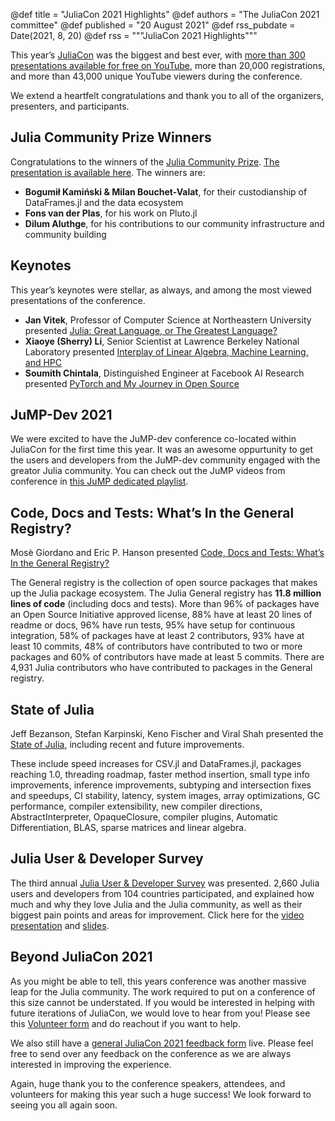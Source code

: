 @def title =  "JuliaCon 2021 Highlights"
@def authors = "The JuliaCon 2021 committee"
@def published = "20 August 2021"
@def rss_pubdate = Date(2021, 8, 20)
@def rss = """JuliaCon 2021 Highlights"""

This year’s [JuliaCon](https://www.youtube.com/playlist?list=PLP8iPy9hna6Q343_8sSq4f306VGLW4TLK) was the biggest and best ever, with [more than 300 presentations available for free on YouTube](https://www.youtube.com/playlist?list=PLP8iPy9hna6Q343_8sSq4f306VGLW4TLK), more than 20,000 registrations, and more than 43,000 unique YouTube viewers during the conference.

We extend a heartfelt congratulations and thank you to all of the organizers, presenters, and participants.

## Julia Community Prize Winners

Congratulations to the winners of the [Julia Community Prize](https://juliacon.org/2021/prize/). [The presentation is available here](https://www.youtube.com/watch?v=MIFJT6Zt_yk&list=PLP8iPy9hna6Q343_8sSq4f306VGLW4TLK&index=227). The winners are:

*   **Bogumił Kamiński & Milan Bouchet-Valat**, for their custodianship of DataFrames.jl and the data ecosystem
*   **Fons van der Plas**, for his work on Pluto.jl
*   **Dilum Aluthge**, for his contributions to our community infrastructure and community building

## Keynotes 

This year’s keynotes were stellar, as always, and among the most viewed presentations of the conference.  

*   **Jan Vitek**, Professor of Computer Science at Northeastern University presented [Julia: Great Language, or The Greatest Language?](https://www.youtube.com/watch?v=LT4AP7CUMAw)
*   **Xiaoye (Sherry) Li**, Senior Scientist at Lawrence Berkeley National Laboratory presented [Interplay of Linear Algebra, Machine Learning, and HPC](https://www.youtube.com/watch?v=sUyddZQaeyg)
*   **Soumith Chintala**, Distinguished Engineer at Facebook AI Research presented [PyTorch and My Journey in Open Source](https://www.youtube.com/watch?v=6V6jk_OdH-w)

## JuMP-Dev 2021

We were excited to have the JuMP-dev conference co-located within JuliaCon for the first time this year. It was an awesome oppurtunity to get the users and developers from the JuMP-dev community engaged with the greator Julia community. You can check out the JuMP videos from conference in [this JuMP dedicated playlist](https://youtube.com/playlist?list=PLP8iPy9hna6Rf8_oh9oR2bNeBO-Rw8pzc).

## Code, Docs and Tests: What’s In the General Registry?

Mosè Giordano and Eric P. Hanson presented [Code, Docs and Tests: What’s In the General Registry?](https://live.juliacon.org/talk/HVSAW9)  

The General registry is the collection of open source packages that makes up the Julia package ecosystem. The Julia General registry has **11.8 million lines of code** (including docs and tests). More than 96% of packages have an Open Source Initiative approved license, 88% have at least 20 lines of readme or docs, 96% have run tests, 95% have setup for continuous integration, 58% of packages have at least 2 contributors, 93% have at least 10 commits, 48% of contributors have contributed to two or more packages and 60% of contributors have made at least 5 commits. There are 4,931 Julia contributors who have contributed to packages in the General registry.

## State of Julia

Jeff Bezanson, Stefan Karpinski, Keno Fischer and Viral Shah presented the [State of Julia](https://www.youtube.com/watch?v=IlFVwabDh6Q&list=PLP8iPy9hna6Q343_8sSq4f306VGLW4TLK&index=222), including recent and future improvements.

These include speed increases for CSV.jl and DataFrames.jl, packages reaching 1.0, threading roadmap, faster method insertion, small type info improvements, inference improvements, subtyping and intersection fixes and speedups, CI stability, latency, system images, array optimizations, GC performance, compiler extensibility, new compiler directions, AbstractInterpreter, OpaqueClosure, compiler plugins, Automatic Differentiation, BLAS, sparse matrices and linear algebra.

## Julia User & Developer Survey

The third annual [Julia User & Developer Survey](https://www.youtube.com/watch?v=0XSk5zybfic) was presented. 2,660 Julia users and developers from 104 countries participated, and explained how much and why they love Julia and the Julia community, as well as their biggest pain points and areas for improvement. Click here for the [video presentation](https://www.youtube.com/watch?v=0XSk5zybfic) and [slides](https://julialang.org/assets/2021-julia-user-developer-survey.pdf).

## Beyond JuliaCon 2021

As you might be able to tell, this years conference was another massive leap for the Julia community. The work required to put on a conference of this size cannot be understated. If you would be interested in helping with future iterations of JuliaCon, we would love to hear from you! Please see this [Volunteer form](https://forms.gle/2KnYko7HnGKLvHJB7) and do reachout if you want to help. 

We also still have a [general JuliaCon 2021 feedback form](https://forms.gle/7w9q1MBow5u9kUGY7) live. Please feel free to send over any feedback on the conference as we are always interested in improving the experience.

Again, huge thank you to the conference speakers, attendees, and volunteers for making this year such a huge success! We look forward to seeing you all again soon.
